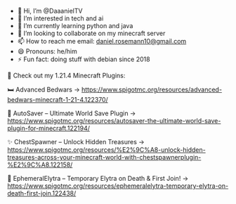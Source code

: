 - 👋 Hi, I’m @DaaanielTV
- 👀 I’m interested in tech and ai
- 🌱 I’m currently learning python and java
- 💞️ I’m looking to collaborate on my minecraft server
- 📫 How to reach me email: daniel.rosemann10@gmail.com
- 😄 Pronouns: he/him
- ⚡ Fun fact: doing stuff with debian since 2018

🔗 Check out my 1.21.4 Minecraft Plugins:

🛏️ Advanced Bedwars → https://www.spigotmc.org/resources/advanced-bedwars-minecraft-1-21-4.122370/

💾 AutoSaver – Ultimate World Save Plugin → https://www.spigotmc.org/resources/autosaver-the-ultimate-world-save-plugin-for-minecraft.122194/

✨ ChestSpawner – Unlock Hidden Treasures → https://www.spigotmc.org/resources/%E2%9C%A8-unlock-hidden-treasures-across-your-minecraft-world-with-chestspawnerplugin-%E2%9C%A8.122158/

🦋 EphemeralElytra – Temporary Elytra on Death & First Join! → https://www.spigotmc.org/resources/ephemeralelytra-temporary-elytra-on-death-first-join.122438/
<!---
DaaanielTV/DaaanielTV is a ✨ special ✨ repository because its `README.md` (this file) appears on your GitHub profile.
You can click the Preview link to take a look at your changes.
--->

